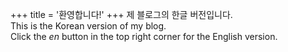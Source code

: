 +++
title = '환영합니다!'
+++
제 블로그의 한글 버전입니다.  
This is the Korean version of my blog.  
Click the $en$ button in the top right corner for the English version.
